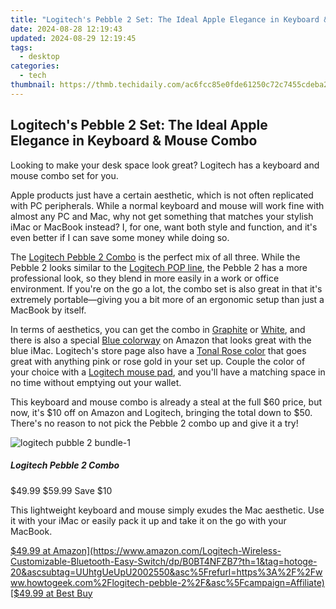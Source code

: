 ```yaml
---
title: "Logitech's Pebble 2 Set: The Ideal Apple Elegance in Keyboard & Mouse Combo"
date: 2024-08-28 12:19:43
updated: 2024-08-29 12:19:45
tags:
  - desktop
categories:
  - tech
thumbnail: https://thmb.techidaily.com/ac6fcc85e0fde61250c72c7455cdeba283035fd7fed1fa3496121c2d71b4b3d4.jpg
---
```


## Logitech's Pebble 2 Set: The Ideal Apple Elegance in Keyboard & Mouse Combo

Looking to make your desk space look great? Logitech has a keyboard and mouse combo set for you.

 Apple products just have a certain aesthetic, which is not often replicated with PC peripherals. While a normal keyboard and mouse will work fine with almost any PC and Mac, why not get something that matches your stylish iMac or MacBook instead? I, for one, want both style and function, and it's even better if I can save some money while doing so.

 The [Logitech Pebble 2 Combo](https://www.amazon.com/Logitech-Wireless-Customizable-Bluetooth-Easy-Switch/dp/B0BT4NFZB7?th=1&tag=hotoge-20&ascsubtag=UUhtgUeUpU2002550&asc%5Frefurl=https%3A%2F%2Fwww.howtogeek.com%2Flogitech-pebble-2%2F&asc%5Fcampaign=Affiliate) is the perfect mix of all three. While the Pebble 2 looks similar to the [Logitech POP line](https://www.amazon.com/Logitech-Mechanical-Customizable-Connectivity-Multi-Device/dp/B09KGW7CNN?tag=hotoge-20&ascsubtag=UUhtgUeUpU2002550&asc%5Frefurl=https%3A%2F%2Fwww.howtogeek.com%2Flogitech-pebble-2%2F&asc%5Fcampaign=Affiliate), the Pebble 2 has a more professional look, so they blend in more easily in a work or office environment. If you're on the go a lot, the combo set is also great in that it's extremely portable—giving you a bit more of an ergonomic setup than just a MacBook by itself.

 In terms of aesthetics, you can get the combo in [Graphite](https://www.amazon.com/Logitech-Wireless-Customizable-Bluetooth-Easy-Switch/dp/B0BT4DNHS5?th=1&tag=hotoge-20&ascsubtag=UUhtgUeUpU2002550&asc%5Frefurl=https%3A%2F%2Fwww.howtogeek.com%2Flogitech-pebble-2%2F&asc%5Fcampaign=Affiliate) or [White](https://www.amazon.com/Logitech-Wireless-Customizable-Bluetooth-Easy-Switch/dp/B0BT4J2KMR?th=1&tag=hotoge-20&ascsubtag=UUhtgUeUpU2002550&asc%5Frefurl=https%3A%2F%2Fwww.howtogeek.com%2Flogitech-pebble-2%2F&asc%5Fcampaign=Affiliate), and there is also a special [Blue colorway](https://www.amazon.com/Logitech-Wireless-Customizable-Bluetooth-Easy-Switch/dp/B0BT4NFZB7?th=1&tag=hotoge-20&ascsubtag=UUhtgUeUpU2002550&asc%5Frefurl=https%3A%2F%2Fwww.howtogeek.com%2Flogitech-pebble-2%2F&asc%5Fcampaign=Affiliate) on Amazon that looks great with the blue iMac. Logitech's store page also have a [Tonal Rose color](https://www.logitech.com/en-us/products/combos/pebble-2-keyboard-mouse-combo.920-012199.html) that goes great with anything pink or rose gold in your set up. Couple the color of your choice with a [Logitech mouse pad](https://amazon.com/dp/B09DV56338?tag=hotoge-20&ascsubtag=UUhtgUeUpU2002550&asc%5Frefurl=https%3A%2F%2Fwww.howtogeek.com%2Flogitech-pebble-2%2F&asc%5Fcampaign=Affiliate), and you'll have a matching space in no time without emptying out your wallet.

 This keyboard and mouse combo is already a steal at the full $60 price, but now, it's $10 off on Amazon and Logitech, bringing the total down to $50\. There's no reason to not pick the Pebble 2 combo up and give it a try!

![logitech pubble 2 bundle-1](https://static1.howtogeekimages.com/wordpress/wp-content/uploads/2024/04/logitech-pubble-2-bundle-1.png) 

#####  Logitech Pebble 2 Combo

$49.99 $59.99 Save $10 

This lightweight keyboard and mouse simply exudes the Mac aesthetic. Use it with your iMac or easily pack it up and take it on the go with your MacBook.

[$49.99 at Amazon](https://www.amazon.com/Logitech-Wireless-Customizable-Bluetooth-Easy-Switch/dp/B0BT4NFZB7?th=1&tag=hotoge-20&ascsubtag=UUhtgUeUpU2002550&asc%5Frefurl=https%3A%2F%2Fwww.howtogeek.com%2Flogitech-pebble-2%2F&asc%5Fcampaign=Affiliate) [$49.99 at Best Buy](https://shop-links.co/link/?exclusive=1&publisher_slug=itechdaily19598&url=https%3A%2F%2Fwww.bestbuy.com%2Fsite%2Flogitech-pebble-2-combo-compact-wireless-scissor-keyboard-and-mouse-bundle-for-windows-macos-ipados-chrome-graphite%2F6554350.p%3FskuId%3D6554350)

<ins class="adsbygoogle"
     style="display:block"
     data-ad-format="autorelaxed"
     data-ad-client="ca-pub-7571918770474297"
     data-ad-slot="1223367746"></ins>



<ins class="adsbygoogle"
     style="display:block"
     data-ad-client="ca-pub-7571918770474297"
     data-ad-slot="8358498916"
     data-ad-format="auto"
     data-full-width-responsive="true"></ins>
